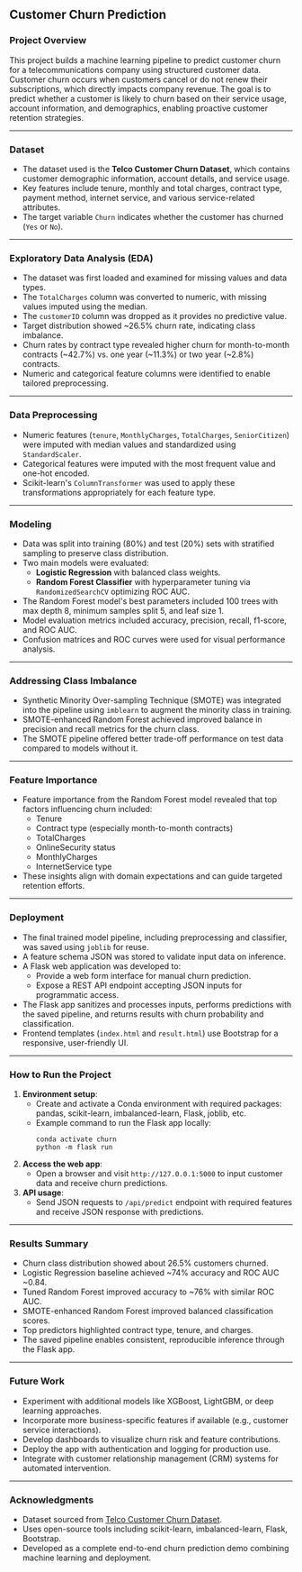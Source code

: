 ## Customer Churn Prediction

### Project Overview

This project builds a machine learning pipeline to predict customer churn for a telecommunications company using structured customer data. Customer churn occurs when customers cancel or do not renew their subscriptions, which directly impacts company revenue. The goal is to predict whether a customer is likely to churn based on their service usage, account information, and demographics, enabling proactive customer retention strategies.

---

### Dataset

- The dataset used is the **Telco Customer Churn Dataset**, which contains customer demographic information, account details, and service usage.
- Key features include tenure, monthly and total charges, contract type, payment method, internet service, and various service-related attributes.
- The target variable `Churn` indicates whether the customer has churned (`Yes` or `No`).

---

### Exploratory Data Analysis (EDA)

- The dataset was first loaded and examined for missing values and data types.
- The `TotalCharges` column was converted to numeric, with missing values imputed using the median.
- The `customerID` column was dropped as it provides no predictive value.
- Target distribution showed ~26.5% churn rate, indicating class imbalance.
- Churn rates by contract type revealed higher churn for month-to-month contracts (~42.7%) vs. one year (~11.3%) or two year (~2.8%) contracts.
- Numeric and categorical feature columns were identified to enable tailored preprocessing.

---

### Data Preprocessing

- Numeric features (`tenure`, `MonthlyCharges`, `TotalCharges`, `SeniorCitizen`) were imputed with median values and standardized using `StandardScaler`.
- Categorical features were imputed with the most frequent value and one-hot encoded.
- Scikit-learn's `ColumnTransformer` was used to apply these transformations appropriately for each feature type.

---

### Modeling

- Data was split into training (80%) and test (20%) sets with stratified sampling to preserve class distribution.
- Two main models were evaluated:
  - **Logistic Regression** with balanced class weights.
  - **Random Forest Classifier** with hyperparameter tuning via `RandomizedSearchCV` optimizing ROC AUC.
- The Random Forest model's best parameters included 100 trees with max depth 8, minimum samples split 5, and leaf size 1.
- Model evaluation metrics included accuracy, precision, recall, f1-score, and ROC AUC.
- Confusion matrices and ROC curves were used for visual performance analysis.

---

### Addressing Class Imbalance

- Synthetic Minority Over-sampling Technique (SMOTE) was integrated into the pipeline using `imblearn` to augment the minority class in training.
- SMOTE-enhanced Random Forest achieved improved balance in precision and recall metrics for the churn class.
- The SMOTE pipeline offered better trade-off performance on test data compared to models without it.

---

### Feature Importance

- Feature importance from the Random Forest model revealed that top factors influencing churn included:
  - Tenure
  - Contract type (especially month-to-month contracts)
  - TotalCharges
  - OnlineSecurity status
  - MonthlyCharges
  - InternetService type
- These insights align with domain expectations and can guide targeted retention efforts.

---

### Deployment

- The final trained model pipeline, including preprocessing and classifier, was saved using `joblib` for reuse.
- A feature schema JSON was stored to validate input data on inference.
- A Flask web application was developed to:
  - Provide a web form interface for manual churn prediction.
  - Expose a REST API endpoint accepting JSON inputs for programmatic access.
- The Flask app sanitizes and processes inputs, performs predictions with the saved pipeline, and returns results with churn probability and classification.
- Frontend templates (`index.html` and `result.html`) use Bootstrap for a responsive, user-friendly UI.

---

### How to Run the Project

1. **Environment setup**:  
   - Create and activate a Conda environment with required packages: pandas, scikit-learn, imbalanced-learn, Flask, joblib, etc.  
   - Example command to run the Flask app locally:  
     ```
     conda activate churn
     python -m flask run
     ```
2. **Access the web app**:  
   - Open a browser and visit `http://127.0.0.1:5000` to input customer data and receive churn predictions.  
3. **API usage**:  
   - Send JSON requests to `/api/predict` endpoint with required features and receive JSON response with predictions.

---

### Results Summary

- Churn class distribution showed about 26.5% customers churned.
- Logistic Regression baseline achieved ~74% accuracy and ROC AUC ~0.84.
- Tuned Random Forest improved accuracy to ~76% with similar ROC AUC.
- SMOTE-enhanced Random Forest improved balanced classification scores.
- Top predictors highlighted contract type, tenure, and charges.
- The saved pipeline enables consistent, reproducible inference through the Flask app.

---

### Future Work

- Experiment with additional models like XGBoost, LightGBM, or deep learning approaches.
- Incorporate more business-specific features if available (e.g., customer service interactions).
- Develop dashboards to visualize churn risk and feature contributions.
- Deploy the app with authentication and logging for production use.
- Integrate with customer relationship management (CRM) systems for automated intervention.

---

### Acknowledgments

- Dataset sourced from [Telco Customer Churn Dataset](https://www.kaggle.com/code/danishmubashar/telco-customer-churn-99-acc/input).
- Uses open-source tools including scikit-learn, imbalanced-learn, Flask, Bootstrap.
- Developed as a complete end-to-end churn prediction demo combining machine learning and deployment.